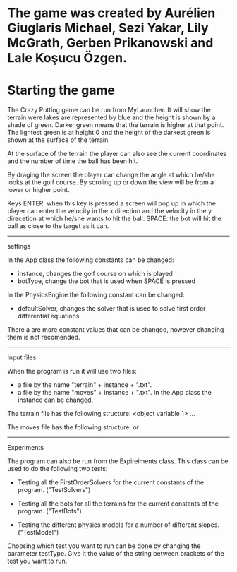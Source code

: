 # The game was created by Aurélien Giuglaris Michael, Sezi Yakar, Lily McGrath, Gerben Prikanowski and Lale Koşucu Özgen.


# Starting the game

The Crazy Putting game can be run from MyLauncher.
It will show the terrain were lakes are represented by blue
and the height is shown by a shade of green.
Darker green means that the terrain is higher at that point.
The lightest green is at height 0 and the height 
of the darkest green is shown at the surface of the terrain.

At the surface of the terrain the player can also see 
the current coordinates and the number of time the ball has 
been hit.

By draging the screen the player can change the angle at 
which he/she looks at the golf course.
By scroling up or down the view will be from a lower or 
higher point.

Keys
ENTER: when this key is pressed a screen will pop up in 
which the player can enter the velocity in the x direction 
and the velocity in the y direcetion at which he/she wants 
to hit the ball.
SPACE: the bot will hit the ball as close to the target as 
it can.

------------------------------------------------------------
settings

In the App class the following constants can be changed:
- instance, changes the golf course on which is played
- botType, change the bot that is used when SPACE is pressed

In the PhysicsEngine the following constant can be changed:
- defaultSolver, changes the solver that is used to solve 
  first order differential equations

There a are more constant values that can be changed, 
however changing them is not recomended.

------------------------------------------------------------
Input files

When the program is run it will use two files:
 - a file by the name "terrain" + instance + ".txt".
 - a file by the name "moves" + instance + ".txt".
In the App class the instance can be changed.

The terrain file has the following structure:
<String containing a formula for the height profile>
<kinetic friction coefficient> <static friction coefficient>
<objectType> <object variable 1> ... <object variable n>

The moves file has the following structure:
<x coordinate> <y coordinate>
<velocity in x direction> <velocity in y direction>
or
<x coordinate> <y coordinate>

------------------------------------------------------------
Experiments

The program can also be run from the Expireiments class.
This class can be used to do the following two tests:

- Testing all the FirstOrderSolvers for the current 
  constants of the program. ("TestSolvers")

- Testing all the bots for all the terrains for the current 
  constants of the program. ("TestBots")
  
- Testing the different physics models for a number of 
  different slopes. ("TestModel")
  
Choosing which test you want to run can be done by changing 
the parameter testType. 
Give it the value of the string between brackets of the test
you want to run.
